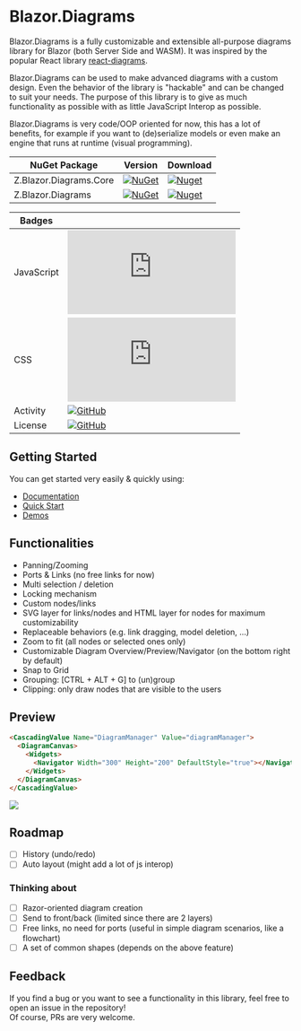# Blazor.Diagrams

Blazor.Diagrams is a fully customizable and extensible all-purpose diagrams library for Blazor (both Server Side and WASM). It was inspired by the popular React library [react-diagrams](https://github.com/projectstorm/react-diagrams).

Blazor.Diagrams can be used to make advanced diagrams with a custom design. Even the behavior of the library is "hackable" and can be changed to suit your needs. The purpose of this library is to give as much functionality as possible with as little JavaScript Interop as possible.

Blazor.Diagrams is very code/OOP oriented for now, this has a lot of benefits, for example if you want to (de)serialize models or even make an engine that runs at runtime (visual programming).

| NuGet Package          | Version                                                                                                                      | Download                                                                                                                      |
| ---------------------- | ---------------------------------------------------------------------------------------------------------------------------- | ----------------------------------------------------------------------------------------------------------------------------- |
| Z.Blazor.Diagrams.Core | [![NuGet](https://img.shields.io/nuget/v/Z.Blazor.Diagrams.Core.svg)](https://www.nuget.org/packages/Z.Blazor.Diagrams.Core) | [![Nuget](https://img.shields.io/nuget/dt/Z.Blazor.Diagrams.Core.svg)](https://www.nuget.org/packages/Z.Blazor.Diagrams.Core) |
| Z.Blazor.Diagrams      | [![NuGet](https://img.shields.io/nuget/v/Z.Blazor.Diagrams.svg)](https://www.nuget.org/packages/Z.Blazor.Diagrams)           | [![Nuget](https://img.shields.io/nuget/dt/Z.Blazor.Diagrams.svg)](https://www.nuget.org/packages/Z.Blazor.Diagrams)           |

| Badges     |                                                                                                                                    |
| ---------- | ---------------------------------------------------------------------------------------------------------------------------------- |
| JavaScript | ![GitHub file size in bytes](https://img.shields.io/github/size/zHaytam/Blazor.Diagrams/src/Blazor.Diagrams/wwwroot/script.min.js)     |
| CSS        | ![GitHub file size in bytes](https://img.shields.io/github/size/zHaytam/Blazor.Diagrams/src/Blazor.Diagrams/wwwroot/style.css)     |
| Activity   | [![GitHub](https://img.shields.io/github/last-commit/zHaytam/Blazor.Diagrams/develop)](https://github.com/zHaytam/Blazor.Diagrams) |
| License    | [![GitHub](https://img.shields.io/github/license/zHaytam/Blazor.Diagrams.svg)](https://github.com/zHaytam/Blazor.Diagrams)         |

## Getting Started

You can get started very easily & quickly using:

- [Documentation](https://blazor-diagrams.zhaytam.com/)
- [Quick Start](https://blazor-diagrams.zhaytam.com/quickstart)
- [Demos](https://blazor-diagrams.zhaytam.com/demos/simple)

## Functionalities

- Panning/Zooming
- Ports & Links (no free links for now)
- Multi selection / deletion
- Locking mechanism
- Custom nodes/links
- SVG layer for links/nodes and HTML layer for nodes for maximum customizability
- Replaceable behaviors (e.g. link dragging, model deletion, ...)
- Zoom to fit (all nodes or selected ones only)
- Customizable Diagram Overview/Preview/Navigator (on the bottom right by default)
- Snap to Grid
- Grouping: [CTRL + ALT + G] to (un)group
- Clipping: only draw nodes that are visible to the users

## Preview

```html
<CascadingValue Name="DiagramManager" Value="diagramManager">
  <DiagramCanvas>
    <Widgets>
      <Navigator Width="300" Height="200" DefaultStyle="true"></Navigator>
    </Widgets>
  </DiagramCanvas>
</CascadingValue>
```

![](https://i.imgur.com/k4UThmh.png)

## Roadmap

- [ ] History (undo/redo)
- [ ] Auto layout (might add a lot of js interop)

### Thinking about

- [ ] Razor-oriented diagram creation
- [ ] Send to front/back (limited since there are 2 layers)
- [ ] Free links, no need for ports (useful in simple diagram scenarios, like a flowchart)
- [ ] A set of common shapes (depends on the above feature)

## Feedback

If you find a bug or you want to see a functionality in this library, feel free to open an issue in the repository!  
Of course, PRs are very welcome.
